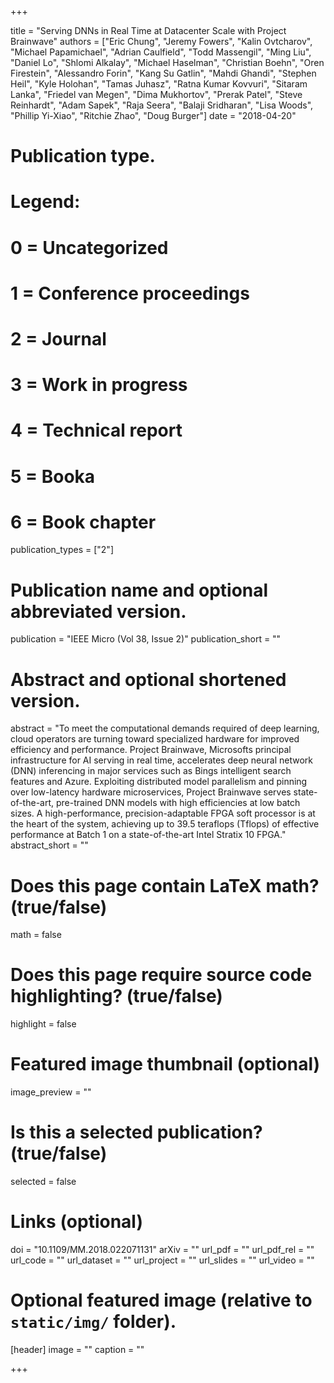 +++

title = "Serving DNNs in Real Time at Datacenter Scale with Project Brainwave"
authors = ["Eric Chung", "Jeremy Fowers", "Kalin Ovtcharov", "Michael Papamichael", "Adrian Caulfield", "Todd Massengil", "Ming Liu", "Daniel Lo", "Shlomi Alkalay", "Michael Haselman", "Christian Boehn", "Oren Firestein", "Alessandro Forin", "Kang Su Gatlin", "Mahdi Ghandi", "Stephen Heil", "Kyle Holohan", "Tamas Juhasz", "Ratna Kumar Kovvuri", "Sitaram Lanka", "Friedel van Megen", "Dima Mukhortov", "Prerak Patel", "Steve Reinhardt", "Adam Sapek", "Raja Seera", "Balaji Sridharan", "Lisa Woods", "Phillip Yi-Xiao", "Ritchie Zhao", "Doug Burger"]
date = "2018-04-20"

# Publication type.
# Legend:
# 0 = Uncategorized
# 1 = Conference proceedings
# 2 = Journal
# 3 = Work in progress
# 4 = Technical report
# 5 = Booka
# 6 = Book chapter
publication_types = ["2"]

# Publication name and optional abbreviated version.
publication = "IEEE Micro (Vol 38, Issue 2)"
publication_short = ""

# Abstract and optional shortened version.
abstract = "To meet the computational demands required of deep learning, cloud operators are turning toward specialized hardware for improved efficiency and performance. Project Brainwave, Microsofts principal infrastructure for AI serving in real time, accelerates deep neural network (DNN) inferencing in major services such as Bings intelligent search features and Azure. Exploiting distributed model parallelism and pinning over low-latency hardware microservices, Project Brainwave serves state-of-the-art, pre-trained DNN models with high efficiencies at low batch sizes. A high-performance, precision-adaptable FPGA soft processor is at the heart of the system, achieving up to 39.5 teraflops (Tflops) of effective performance at Batch 1 on a state-of-the-art Intel Stratix 10 FPGA."
abstract_short = ""

# Does this page contain LaTeX math? (true/false)
math = false

# Does this page require source code highlighting? (true/false)
highlight = false

# Featured image thumbnail (optional)
image_preview = ""

# Is this a selected publication? (true/false)
selected = false

# Links (optional)
doi = "10.1109/MM.2018.022071131"
arXiv = ""
url_pdf = ""
url_pdf_rel = ""
url_code = ""
url_dataset = ""
url_project = ""
url_slides = ""
url_video = ""

# Optional featured image (relative to `static/img/` folder).
[header]
image = ""
caption = ""

+++
